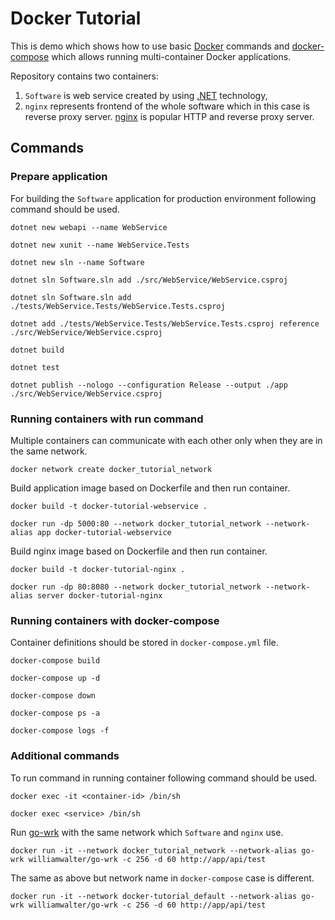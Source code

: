 # Docker Tutorial

This is demo which shows how to use basic [Docker](https://www.docker.com/) commands and [docker-compose](https://docs.docker.com/compose/) which allows running multi-container Docker applications.

Repository contains two containers:
1. `Software` is web service created by using [.NET](https://dotnet.microsoft.com/download) technology,
2. `nginx` represents frontend of the whole software which in this case is reverse proxy server. [nginx](https://nginx.org/en/) is popular HTTP and reverse proxy server.

## Commands

### Prepare application

For building the `Software` application for production environment following command should be used.

`dotnet new webapi --name WebService`

`dotnet new xunit --name WebService.Tests`

`dotnet new sln --name Software`

`dotnet sln Software.sln add ./src/WebService/WebService.csproj`

`dotnet sln Software.sln add ./tests/WebService.Tests/WebService.Tests.csproj`

`dotnet add ./tests/WebService.Tests/WebService.Tests.csproj reference ./src/WebService/WebService.csproj`

`dotnet build`

`dotnet test`

`dotnet publish --nologo --configuration Release --output ./app ./src/WebService/WebService.csproj`

### Running containers with run command

Multiple containers can communicate with each other only when they are in the same network.

`docker network create docker_tutorial_network`

Build application image based on Dockerfile and then run container.

`docker build -t docker-tutorial-webservice .`

`docker run -dp 5000:80 --network docker_tutorial_network --network-alias app docker-tutorial-webservice`

Build nginx image based on Dockerfile and then run container.

`docker build -t docker-tutorial-nginx .`

`docker run -dp 80:8080 --network docker_tutorial_network --network-alias server docker-tutorial-nginx`

### Running containers with docker-compose

Container definitions should be stored in `docker-compose.yml` file.

`docker-compose build`

`docker-compose up -d`

`docker-compose down`

`docker-compose ps -a`

`docker-compose logs -f`

### Additional commands

To run command in running container following command should be used.

`docker exec -it <container-id> /bin/sh`

`docker exec <service> /bin/sh`

Run [go-wrk](https://github.com/tsliwowicz/go-wrk) with the same network which `Software` and `nginx` use.

`docker run -it --network docker_tutorial_network --network-alias go-wrk williamwalter/go-wrk -c 256 -d 60 http://app/api/test`

The same as above but network name in `docker-compose` case is different.

`docker run -it --network docker-tutorial_default --network-alias go-wrk williamwalter/go-wrk -c 256 -d 60 http://app/api/test`
